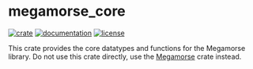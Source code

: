 # megamorse_core

[![crate](https://img.shields.io/crates/v/megamorse_core.svg)](https://crates.io/crates/megamorse_core)
[![documentation](https://docs.rs/megamorse_core/badge.svg)](https://docs.rs/megamorse_core)
[![license](https://img.shields.io/crates/l/megamorse_core.svg)](https://crates.io/crates/megamorse_core)

This crate provides the core datatypes and functions for the Megamorse library.
Do not use this crate directly, use the [Megamorse](https://crates.io/crates/megamorse) crate instead.
